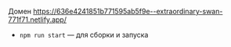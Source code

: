 
Домен 
https://636e4241851b771595ab5f9e--extraordinary-swan-771f71.netlify.app/

- `npm run start` — для сборки и запуска



